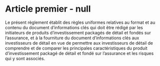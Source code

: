 # Article premier - null


Le présent règlement établit des règles uniformes relatives au format et au contenu du document d’informations clés qui doit être rédigé par les initiateurs de produits d’investissement packagés de détail et fondés sur l’assurance, et à la fourniture du document d’informations clés aux investisseurs de détail en vue de permettre aux investisseurs de détail de comprendre et de comparer les principales caractéristiques du produit d’investissement packagé de détail et fondé sur l’assurance et les risques qui y sont associés.
